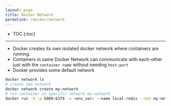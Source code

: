 ```yaml
---
layout: page
title: Docker Network
permalink: /docker/network
---
```


- TOC
{:toc}

---

- Docker creates its own isolated docker network where containers are running.
- Containers in same Docker Network can communicate with each-other just with the `container name` without needing `host:port`
- Docker provides some default network

```bash
docker network ls
# create new network
docker network create my-network
# run container in specific network my-network
docker run -d -p 6000:6379 -e <env_var> --name local-redis --net my-network redis
```

